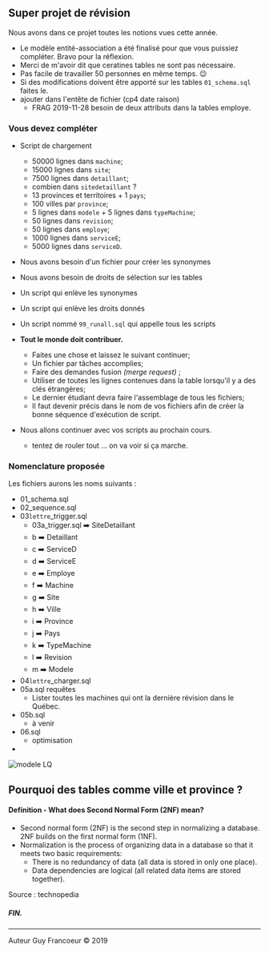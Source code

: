 ## Super projet de révision

Nous avons dans ce projet toutes les notions vues cette année.

 + Le modèle entité-association a été finalisé pour que vous puissiez compléter. Bravo pour la réflexion.
 + Merci de m'avoir dit que ceratines tables ne sont pas nécessaire.
 + Pas facile de travailler 50 personnes en même temps. :wink:
 + Si des modifications doivent être apporté sur les tables `01_schema.sql` faites le.
 + ajouter dans l'entête de fichier (cp4 date raison)
   - FRAG 2019-11-28 besoin de deux attributs dans la tables employe.
 
### Vous devez compléter 

 + Script de chargement 
   - 50000 lignes dans `machine`;
   - 15000 lignes dans `site`;
   - 7500 lignes dans `detaillant`;
   - combien dans `sitedetaillant` ?
   - 13 provinces et territoires + 1 `pays`;
   - 100 villes par `province`;
   - 5 lignes dans `modele` + 5 lignes dans `typeMachine`;
   - 50 lignes dans `revision`;
   - 50 lignes dans `employe`;
   - 1000 lignes dans `serviceE`;
   - 5000 lignes dans `serviceD`.
 + Nous avons besoin d'un fichier pour créer les synonymes
 + Nous avons besoin de droits de sélection sur les tables
 + Un script qui enlève les synonymes
 + Un script qui enlève les droits donnés
 + Un script nommé `99_runall.sql` qui appelle tous les scripts 
   
 + **Tout le monde doit contribuer.** 
   - Faites une chose et laissez le suivant continuer;
   - Un fichier par tâches accomplies;
   - Faire des demandes fusion _(merge request)_ ;
   - Utiliser de toutes les lignes contenues dans la table lorsqu'il y a des clés étrangères;
   - Le dernier étudiant devra faire l'assemblage de tous les fichiers;
   - Il faut devenir précis dans le nom de vos fichiers afin de créer la bonne séquence d'exécution de script.
 
 + Nous allons continuer avec vos scripts au prochain cours.
   - tentez de rouler tout ... on va voir si ça marche.
 
 ### Nomenclature proposée
 
 Les fichiers aurons les noms suivants :
   + 01_schema.sql
   + 02_sequence.sql
   + 03``lettre``_trigger.sql
      - 03a_trigger.sql :arrow_right: SiteDetaillant
      - b :arrow_right: Detaillant
      - c :arrow_right: ServiceD
      - d :arrow_right: ServiceE
      - e :arrow_right: Employe
      - f :arrow_right: Machine
      - g :arrow_right: Site
      - h :arrow_right: Ville
      - i :arrow_right: Province
      - j :arrow_right: Pays
      - k :arrow_right: TypeMachine
      - l :arrow_right: Revision
      - m :arrow_right: Modele
   + 04``lettre``_charger.sql
   + 05a.sql requêtes 
      - Lister toutes les machines qui ont la dernière révision dans le Québec.
   + 05b.sql
      - à venir
   + 06.sql
      - optimisation
   +
      
 
 ![modele LQ](https://github.com/guyfrancoeur/INF3080/blob/master/labo/super/modele-lq.png)
 
 ## Pourquoi des tables comme ville et province ?
 
 #### Definition - What does Second Normal Form (2NF) mean?
   + Second normal form (2NF) is the second step in normalizing a database. 2NF builds on the first normal form (1NF).
   + Normalization is the process of organizing data in a database so that it meets two basic requirements:
     - There is no redundancy of data (all data is stored in only one place).
     - Data dependencies are logical (all related data items are stored together).
 
 Source : technopedia
 
 ##### FIN.
 ---
 Auteur Guy Francoeur :copyright: 2019
